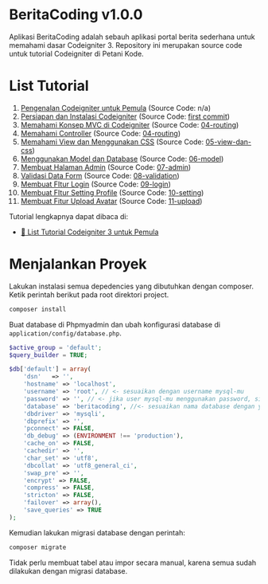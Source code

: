 # BeritaCoding v1.0.0

Aplikasi BeritaCoding adalah sebauh aplikasi portal berita sederhana untuk
memahami dasar Codeigniter 3. Repository ini merupakan source code untuk 
tutorial Codeigniter di Petani Kode.

# List Tutorial

1. [Pengenalan Codeigniter untuk Pemula](https://www.petanikode.com/codeigniter-pemula/) (Source Code: n/a)
2. [Persiapan dan Instalasi Codeigniter](https://www.petanikode.com/codeigniter-install/) (Source Code: [first commit](https://github.com/petanikode/tutorial-codeigniter/tree/60562e67a920d3ca5d358d9c98bfca8e84fa102d))
3. [Memahami Konsep MVC di Codeigniter](https://www.petanikode.com/codeigniter-mvc/) (Source Code: [04-routing](https://github.com/petanikode/tutorial-codeigniter/tree/04-routing))
4. [Memahami Controller](https://www.petanikode.com/codeigniter-controller/) (Source Code: [04-routing](https://github.com/petanikode/tutorial-codeigniter/tree/04-routing))
5. [Memahami View dan Menggunakan CSS](https://www.petanikode.com/codeigniter-view/) (Source Code: [05-view-dan-css](https://github.com/petanikode/tutorial-codeigniter/tree/05-view-dan-css))
6. [Menggunakan Model dan Database](https://www.petanikode.com/codeigniter-model/) (Source Code: [06-model](https://github.com/petanikode/tutorial-codeigniter/tree/06-model))
7. [Membuat Halaman Admin](https://www.petanikode.com/codeigniter-admin/) (Source Code: [07-admin](https://github.com/petanikode/tutorial-codeigniter/tree/07-admin))
8. [Validasi Data Form](https://www.petanikode.com/codeigniter-validation/) (Source Code: [08-validation](https://github.com/petanikode/tutorial-codeigniter/tree/08-validation))
9. [Membuat FItur Login](https://www.petanikode.com/codeigniter-login/) (Source Code: [09-login](https://github.com/petanikode/tutorial-codeigniter/tree/09-login))
10. [Membuat FItur Setting Profile](https://www.petanikode.com/codeigniter-setting/) (Source Code: [10-setting](https://github.com/petanikode/tutorial-codeigniter/tree/10-setting))
11. [Membuat Fitur Upload Avatar](https://www.petanikode.com/codeigniter-upload/) (Source Code: [11-upload](https://github.com/petanikode/tutorial-codeigniter/tree/11-upload))

Tutorial lengkapnya dapat dibaca di:

- [:book: List Tutorial Codeigniter 3 untuk Pemula](https://www.petanikode.com/tutorial/codeigniter/)

# Menjalankan Proyek

Lakukan instalasi semua depedencies yang dibutuhkan dengan composer. Ketik
perintah berikut pada root direktori project.

```bash
composer install
```

Buat database di Phpmyadmin dan ubah konfigurasi database di `application/config/database.php`.

```php
$active_group = 'default';
$query_builder = TRUE;

$db['default'] = array(
	'dsn'	=> '',
	'hostname' => 'localhost',
	'username' => 'root', // <- sesuaikan dengan username mysql-mu
	'password' => '', // <- jika user mysql-mu menggunakan password, silahkan isi ini
	'database' => 'beritacoding', //<- sesuaikan nama database dengan yang kamu buat
	'dbdriver' => 'mysqli',
	'dbprefix' => '',
	'pconnect' => FALSE,
	'db_debug' => (ENVIRONMENT !== 'production'),
	'cache_on' => FALSE,
	'cachedir' => '',
	'char_set' => 'utf8',
	'dbcollat' => 'utf8_general_ci',
	'swap_pre' => '',
	'encrypt' => FALSE,
	'compress' => FALSE,
	'stricton' => FALSE,
	'failover' => array(),
	'save_queries' => TRUE
);
```

Kemudian lakukan migrasi database dengan perintah:

```bash
composer migrate
```

Tidak perlu membuat tabel atau impor secara manual, karena semua sudah dilakukan
dengan migrasi database.

